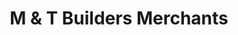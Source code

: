 ---
title: "M & T Builders Merchants"
url: /helensburgh/m-und-t-builders-merchants/
shop: Allgemein
---